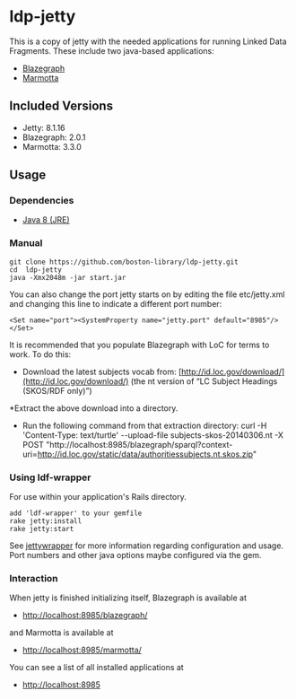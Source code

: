 ﻿# ldp-jetty

This is a copy of jetty with the needed applications for running Linked Data Fragments.  These include two java-based applications:

* [Blazegraph](https://wiki.blazegraph.com/wiki/index.php/NanoSparqlServer)
* [Marmotta](http://marmotta.apache.org/)

## Included Versions

* Jetty: 8.1.16
* Blazegraph: 2.0.1
* Marmotta: 3.3.0

## Usage

### Dependencies

* [Java 8 (JRE)](https://java.com/en/download/index.jsp)

### Manual

    git clone https://github.com/boston-library/ldp-jetty.git
    cd  ldp-jetty
    java -Xmx2048m -jar start.jar

You can also change the port jetty starts on by editing the file etc/jetty.xml and changing this line to indicate a different port number:

    <Set name="port"><SystemProperty name="jetty.port" default="8985"/></Set>

It is recommended that you populate Blazegraph with LoC for terms to work. To do this:

* Download the latest subjects vocab from: [http://id.loc.gov/download/](http://id.loc.gov/download/) (the nt version of “LC Subject Headings (SKOS/RDF only)”)

*Extract the above download into a directory.

* Run the following command from that extraction directory:
    curl -H 'Content-Type: text/turtle' --upload-file subjects-skos-20140306.nt -X POST "http://localhost:8985/blazegraph/sparql?context-uri=http://id.loc.gov/static/data/authoritiessubjects.nt.skos.zip"

### Using ldf-wrapper

For use within your application's Rails directory.

    add 'ldf-wrapper' to your gemfile
    rake jetty:install
    rake jetty:start

See [jettywrapper](https://github.com/boston-library/ldf-wrapper) for more information regarding configuration and usage.
Port numbers and other java options maybe configured via the gem.

### Interaction

When jetty is finished initializing itself, Blazegraph is available at

* [http://localhost:8985/blazegraph/](http://localhost:8985/blazegraph/)

and Marmotta is available at

* [http://localhost:8985/marmotta/](http://localhost:8985/marmotta/)

You can see a list of all installed applications at

* [http://localhost:8985](http://localhost:8985)

